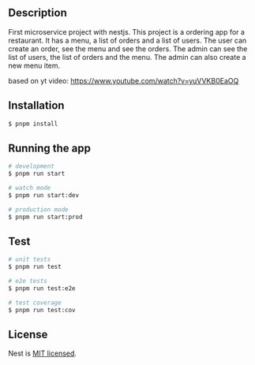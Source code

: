 ## Description

First microservice project with nestjs. This project is a ordering app for a restaurant. It has a menu, a list of orders and a list of users. The user can create an order, see the menu and see the orders. The admin can see the list of users, the list of orders and the menu. The admin can also create a new menu item.

based on yt video: https://www.youtube.com/watch?v=yuVVKB0EaOQ

## Installation

```bash
$ pnpm install
```

## Running the app

```bash
# development
$ pnpm run start

# watch mode
$ pnpm run start:dev

# production mode
$ pnpm run start:prod
```

## Test

```bash
# unit tests
$ pnpm run test

# e2e tests
$ pnpm run test:e2e

# test coverage
$ pnpm run test:cov
```

## License

Nest is [MIT licensed](LICENSE).

